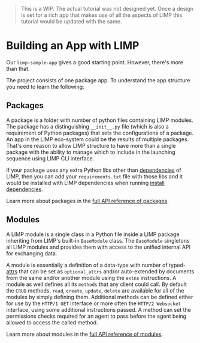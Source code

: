 > This is a WIP. The actual tutorial was not designed yet. Once a design is set for a rich app that makes use of all the aspects of LIMP this tutorial would be updated with the same.

# Building an App with LIMP
Our `limp-sample-app` gives a good starting point. However, there's more than that.

The project consists of one package app. To understand the app structure you need to learn the following:

## Packages
A package is a folder with number of python files containing LIMP modules. The package has a distinguishing `__init__.py` file (which is also a requirement of Python packages) that sets the configurations of a package. An app in the LIMP eco-system could be the results of multiple packages. That's one reason to allow LIMP structure to have more than a single package with the ability to manage which to include in the launching sequence using LIMP CLI interface.

If your package uses any extra Python libs other than [dependencies](/blob/master/docs/dependencies.md) of LIMP, then you can add your `requirements.txt` file with those libs and it would be installed with LIMP dependencies when running [install dependencies](/blob/master/docs/quick-start#install-dependencies).

Learn more about packages in the [full API reference of packages](/blob/master/docs/api-package.md).

## Modules
A LIMP module is a single class in a Python file inside a LIMP package inheriting from LIMP's built-in `BaseModule` class. The `BaseModule` singletons all LIMP modules and provides them with access to the unified internal API for exchanging data.

A module is essentially a definition of a data-type with number of typed-[attrs](#attrs) that can be set as `optional_attrs` and/or auto-extended by documents from the same and/or another module using the `extns` instructions. A module as well defines all its `methods` that any client could call. By default the `CRUD` methods, `read`, `create`, `update`, `delete` are available for all of the modules by simply defining them. Additional methods can be defined either for use by the `HTTP/1 GET` interface or more often the `HTTP/2 Websocket` interface, using some additional instructions passed. A method can set the permissions checks required for an agent to pass before the agent being allowed to access the called method.

Learn more about modules in the [full API reference of modules](/blob/master/docs/api-module.md).